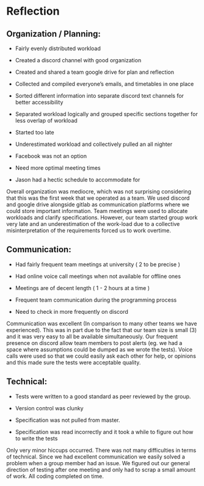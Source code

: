 # Reflection

## Organization / Planning:

* Fairly evenly distributed workload

* Created a discord channel with good organization

* Created and shared a team google drive for plan and reflection

* Collected and compiled everyone’s emails, and timetables in one place

* Sorted different information into separate discord text channels for better accessibility
* Separated workload logically and grouped specific sections together for less overlap of workload 
* Started too late 
* Underestimated workload and collectively pulled an all nighter
* Facebook was not an option
* Need more optimal meeting times
* Jason had a hectic schedule to accommodate for

Overall organization was mediocre, which was not surprising considering that this was the first week that we operated as a team. We used discord and google drive alongside gitlab as communication platforms where we could store important information. Team meetings were used to allocate workloads and clarify specifications. However, our team started group work very late and an underestimation of the work-load due to a collective misinterpretation of the requirements forced us to work overtime. 

## Communication:

* Had fairly frequent team meetings at university ( 2 to be precise )
* Had online voice call meetings when not available for offline ones
* Meetings are of decent length ( 1 - 2 hours at a time )
* Frequent team communication during the programming process
    
* Need to check in more frequently on discord

Communication was excellent (In comparison to many other teams we have experienced). This was in part due to the fact that our team size is small (3) and it was very easy to all be available simultaneously. Our frequent presence on discord allow team members to post alerts (eg. we had a space where assumptions could be dumped as we wrote the tests). Voice calls were used so that we could easily ask each other for help, or opinions and this made sure the tests were acceptable quality. 

## Technical:

* Tests were written to a good standard as peer reviewed by the group.

* Version control was clunky
* Specification was not pulled from master.
* Specification was read incorrectly and it took a while to figure out how to write the tests

 Only very minor hiccups occurred. There was not many difficulties in terms of technical. Since we had excellent communication we easily solved a problem when a group member had an issue. We figured out our general direction of testing after one meeting and only had to scrap a small amount of work. All coding completed on time.
